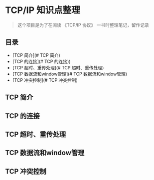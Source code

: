 # TCP/IP 知识点整理

> 这个项目是为了在阅读 《TCP/IP 协议》 一书时整理笔记，留作记录

## 目录

* [TCP 简介](# TCP 简介)
* [TCP 的连接](# TCP 的连接))
* [TCP 超时、重传处理](# TCP 超时、重传处理)
* [TCP 数据流和window管理](# TCP 数据流和window管理)
* [TCP 冲突控制](# TCP 冲突控制)



## TCP 简介

## TCP 的连接

## TCP 超时、重传处理

## TCP 数据流和window管理

## TCP 冲突控制

